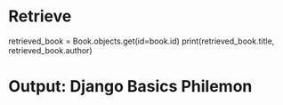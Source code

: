 # Retrieve
retrieved_book = Book.objects.get(id=book.id)
print(retrieved_book.title, retrieved_book.author)
# Output: Django Basics Philemon